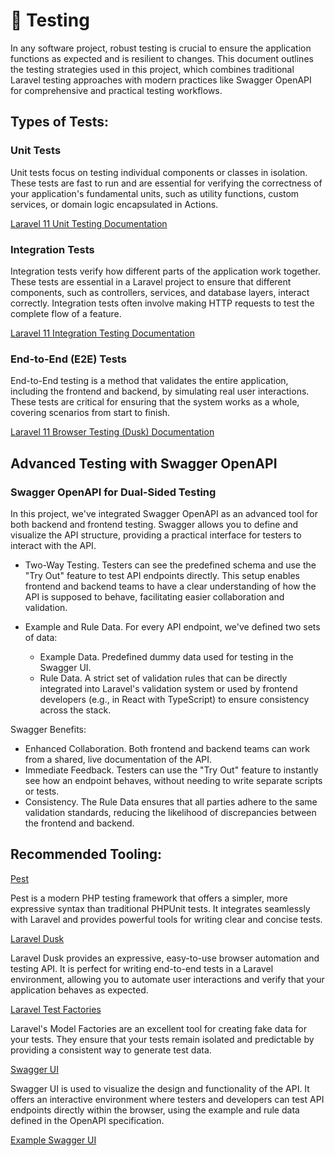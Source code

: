 # 🧪 Testing

In any software project, robust testing is crucial to ensure the application functions as expected and is resilient to changes. This document outlines the testing strategies used in this project, which combines traditional Laravel testing approaches with modern practices like Swagger OpenAPI for comprehensive and practical testing workflows.

## Types of Tests:

### Unit Tests

Unit tests focus on testing individual components or classes in isolation. These tests are fast to run and are essential for verifying the correctness of your application's fundamental units, such as utility functions, custom services, or domain logic encapsulated in Actions.

[Laravel 11 Unit Testing Documentation](https://laravel.com/docs/11.x/testing#unit-tests)

### Integration Tests

Integration tests verify how different parts of the application work together. These tests are essential in a Laravel project to ensure that different components, such as controllers, services, and database layers, interact correctly. Integration tests often involve making HTTP requests to test the complete flow of a feature.

[Laravel 11 Integration Testing Documentation](https://laravel.com/docs/11.x/testing#http-tests)

### End-to-End (E2E) Tests

End-to-End testing is a method that validates the entire application, including the frontend and backend, by simulating real user interactions. These tests are critical for ensuring that the system works as a whole, covering scenarios from start to finish.

[Laravel 11 Browser Testing (Dusk) Documentation](https://laravel.com/docs/11.x/dusk)

## Advanced Testing with Swagger OpenAPI

### Swagger OpenAPI for Dual-Sided Testing

In this project, we've integrated Swagger OpenAPI as an advanced tool for both backend and frontend testing. Swagger allows you to define and visualize the API structure, providing a practical interface for testers to interact with the API.

-   Two-Way Testing. Testers can see the predefined schema and use the "Try Out" feature to test API endpoints directly. This setup enables frontend and backend teams to have a clear understanding of how the API is supposed to behave, facilitating easier collaboration and validation.

-   Example and Rule Data. For every API endpoint, we've defined two sets of data:
    -   Example Data. Predefined dummy data used for testing in the Swagger UI.
    -   Rule Data. A strict set of validation rules that can be directly integrated into Laravel's validation system or used by frontend developers (e.g., in React with TypeScript) to ensure consistency across the stack.

Swagger Benefits:

-   Enhanced Collaboration. Both frontend and backend teams can work from a shared, live documentation of the API.
-   Immediate Feedback. Testers can use the "Try Out" feature to instantly see how an endpoint behaves, without needing to write separate scripts or tests.
-   Consistency. The Rule Data ensures that all parties adhere to the same validation standards, reducing the likelihood of discrepancies between the frontend and backend.

## Recommended Tooling:

[Pest](https://pestphp.com)

Pest is a modern PHP testing framework that offers a simpler, more expressive syntax than traditional PHPUnit tests. It integrates seamlessly with Laravel and provides powerful tools for writing clear and concise tests.

[Laravel Dusk](https://laravel.com/docs/11.x/dusk)

Laravel Dusk provides an expressive, easy-to-use browser automation and testing API. It is perfect for writing end-to-end tests in a Laravel environment, allowing you to automate user interactions and verify that your application behaves as expected.

[Laravel Test Factories](https://laravel.com/docs/11.x/database-testing#defining-model-factories)

Laravel's Model Factories are an excellent tool for creating fake data for your tests. They ensure that your tests remain isolated and predictable by providing a consistent way to generate test data.

[Swagger UI](https://swagger.io/tools/swagger-ui/)

Swagger UI is used to visualize the design and functionality of the API. It offers an interactive environment where testers and developers can test API endpoints directly within the browser, using the example and rule data defined in the OpenAPI specification.

[Example Swagger UI](../public/openapi.yml)
